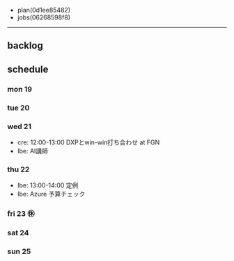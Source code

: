 
- plan(0d1ee85482)
- jobs(06268598f8)
---

## backlog

## schedule
### mon 19
### tue 20
### wed 21
- cre: 12:00-13:00 DXPとwin-win打ち合わせ at FGN
- lbe: AI講師
### thu 22
- lbe: 13:00-14:00 定例
- lbe: Azure 予算チェック
### fri 23 ㊡
### sat 24
### sun 25



